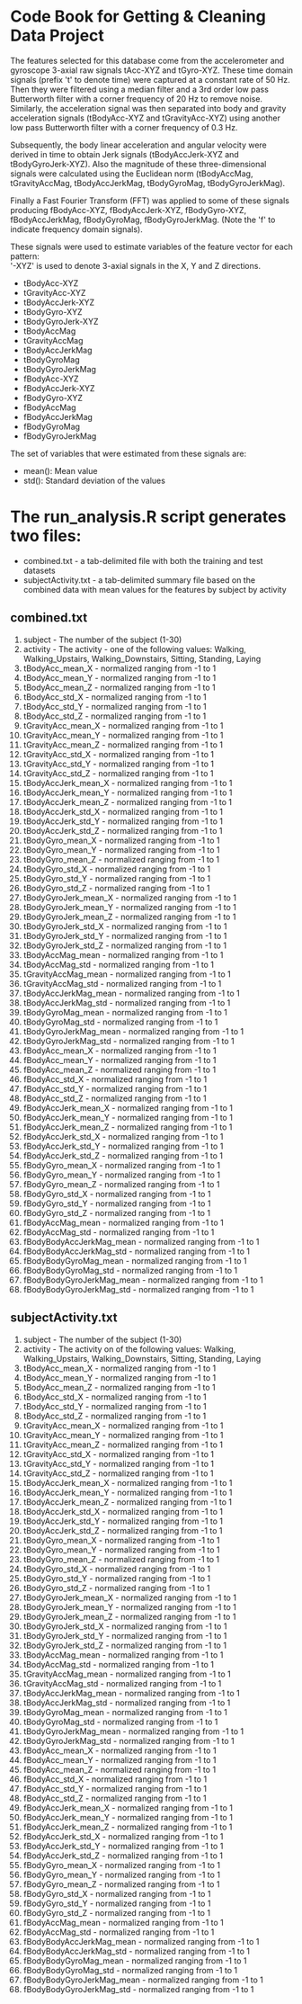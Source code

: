 Code Book for Getting & Cleaning Data Project
=============================================

The features selected for this database come from the accelerometer and gyroscope 3-axial raw signals tAcc-XYZ and tGyro-XYZ. These time domain signals (prefix 't' to denote time) were captured at a constant rate of 50 Hz. Then they were filtered using a median filter and a 3rd order low pass Butterworth filter with a corner frequency of 20 Hz to remove noise. Similarly, the acceleration signal was then separated into body and gravity acceleration signals (tBodyAcc-XYZ and tGravityAcc-XYZ) using another low pass Butterworth filter with a corner frequency of 0.3 Hz. 

Subsequently, the body linear acceleration and angular velocity were derived in time to obtain Jerk signals (tBodyAccJerk-XYZ and tBodyGyroJerk-XYZ). Also the magnitude of these three-dimensional signals were calculated using the Euclidean norm (tBodyAccMag, tGravityAccMag, tBodyAccJerkMag, tBodyGyroMag, tBodyGyroJerkMag). 

Finally a Fast Fourier Transform (FFT) was applied to some of these signals producing fBodyAcc-XYZ, fBodyAccJerk-XYZ, fBodyGyro-XYZ, fBodyAccJerkMag, fBodyGyroMag, fBodyGyroJerkMag. (Note the 'f' to indicate frequency domain signals). 

These signals were used to estimate variables of the feature vector for each pattern:  
'-XYZ' is used to denote 3-axial signals in the X, Y and Z directions.

* tBodyAcc-XYZ
* tGravityAcc-XYZ
* tBodyAccJerk-XYZ
* tBodyGyro-XYZ
* tBodyGyroJerk-XYZ
* tBodyAccMag
* tGravityAccMag
* tBodyAccJerkMag
* tBodyGyroMag
* tBodyGyroJerkMag
* fBodyAcc-XYZ
* fBodyAccJerk-XYZ
* fBodyGyro-XYZ
* fBodyAccMag
* fBodyAccJerkMag
* fBodyGyroMag
* fBodyGyroJerkMag

The set of variables that were estimated from these signals are: 

* mean(): Mean value
* std(): Standard deviation of the values


The run_analysis.R script generates two files:
==============================================

* combined.txt - a tab-delimited file with both the training and test datasets
* subjectActivity.txt - a tab-delimited summary file based on the combined data with mean values for the features by subject by activity

## combined.txt

1. subject - The number of the subject (1-30)
1. activity - The activity - one of the following values: Walking, Walking_Upstairs, Walking_Downstairs, Sitting, Standing, Laying
1. tBodyAcc_mean_X - normalized ranging from -1 to 1
1. tBodyAcc_mean_Y  - normalized ranging from -1 to 1
1. tBodyAcc_mean_Z  - normalized ranging from -1 to 1
1. tBodyAcc_std_X  - normalized ranging from -1 to 1
1. tBodyAcc_std_Y  - normalized ranging from -1 to 1
1. tBodyAcc_std_Z  - normalized ranging from -1 to 1
1. tGravityAcc_mean_X  - normalized ranging from -1 to 1
1. tGravityAcc_mean_Y  - normalized ranging from -1 to 1
1. tGravityAcc_mean_Z  - normalized ranging from -1 to 1
1. tGravityAcc_std_X  - normalized ranging from -1 to 1
1. tGravityAcc_std_Y  - normalized ranging from -1 to 1
1. tGravityAcc_std_Z  - normalized ranging from -1 to 1
1. tBodyAccJerk_mean_X  - normalized ranging from -1 to 1
1. tBodyAccJerk_mean_Y  - normalized ranging from -1 to 1
1. tBodyAccJerk_mean_Z  - normalized ranging from -1 to 1
1. tBodyAccJerk_std_X  - normalized ranging from -1 to 1
1. tBodyAccJerk_std_Y  - normalized ranging from -1 to 1
1. tBodyAccJerk_std_Z  - normalized ranging from -1 to 1
1. tBodyGyro_mean_X  - normalized ranging from -1 to 1
1. tBodyGyro_mean_Y  - normalized ranging from -1 to 1
1. tBodyGyro_mean_Z  - normalized ranging from -1 to 1
1. tBodyGyro_std_X  - normalized ranging from -1 to 1
1. tBodyGyro_std_Y  - normalized ranging from -1 to 1
1. tBodyGyro_std_Z  - normalized ranging from -1 to 1
1. tBodyGyroJerk_mean_X  - normalized ranging from -1 to 1
1. tBodyGyroJerk_mean_Y  - normalized ranging from -1 to 1
1. tBodyGyroJerk_mean_Z  - normalized ranging from -1 to 1
1. tBodyGyroJerk_std_X  - normalized ranging from -1 to 1
1. tBodyGyroJerk_std_Y  - normalized ranging from -1 to 1
1. tBodyGyroJerk_std_Z  - normalized ranging from -1 to 1
1. tBodyAccMag_mean  - normalized ranging from -1 to 1
1. tBodyAccMag_std  - normalized ranging from -1 to 1
1. tGravityAccMag_mean  - normalized ranging from -1 to 1
1. tGravityAccMag_std  - normalized ranging from -1 to 1
1. tBodyAccJerkMag_mean  - normalized ranging from -1 to 1
1. tBodyAccJerkMag_std  - normalized ranging from -1 to 1
1. tBodyGyroMag_mean  - normalized ranging from -1 to 1
1. tBodyGyroMag_std  - normalized ranging from -1 to 1
1. tBodyGyroJerkMag_mean  - normalized ranging from -1 to 1
1. tBodyGyroJerkMag_std  - normalized ranging from -1 to 1
1. fBodyAcc_mean_X  - normalized ranging from -1 to 1
1. fBodyAcc_mean_Y  - normalized ranging from -1 to 1
1. fBodyAcc_mean_Z  - normalized ranging from -1 to 1
1. fBodyAcc_std_X  - normalized ranging from -1 to 1
1. fBodyAcc_std_Y  - normalized ranging from -1 to 1
1. fBodyAcc_std_Z  - normalized ranging from -1 to 1
1. fBodyAccJerk_mean_X  - normalized ranging from -1 to 1
1. fBodyAccJerk_mean_Y  - normalized ranging from -1 to 1
1. fBodyAccJerk_mean_Z  - normalized ranging from -1 to 1
1. fBodyAccJerk_std_X  - normalized ranging from -1 to 1
1. fBodyAccJerk_std_Y  - normalized ranging from -1 to 1
1. fBodyAccJerk_std_Z  - normalized ranging from -1 to 1
1. fBodyGyro_mean_X  - normalized ranging from -1 to 1
1. fBodyGyro_mean_Y  - normalized ranging from -1 to 1
1. fBodyGyro_mean_Z  - normalized ranging from -1 to 1
1. fBodyGyro_std_X  - normalized ranging from -1 to 1
1. fBodyGyro_std_Y  - normalized ranging from -1 to 1
1. fBodyGyro_std_Z  - normalized ranging from -1 to 1
1. fBodyAccMag_mean  - normalized ranging from -1 to 1
1. fBodyAccMag_std  - normalized ranging from -1 to 1
1. fBodyBodyAccJerkMag_mean  - normalized ranging from -1 to 1
1. fBodyBodyAccJerkMag_std  - normalized ranging from -1 to 1
1. fBodyBodyGyroMag_mean  - normalized ranging from -1 to 1
1. fBodyBodyGyroMag_std  - normalized ranging from -1 to 1
1. fBodyBodyGyroJerkMag_mean  - normalized ranging from -1 to 1
1. fBodyBodyGyroJerkMag_std  - normalized ranging from -1 to 1

## subjectActivity.txt

1. subject - The number of the subject (1-30)
1. activity - The activity on of the following values: Walking, Walking_Upstairs, Walking_Downstairs, Sitting, Standing, Laying
1. tBodyAcc_mean_X  - normalized ranging from -1 to 1
1. tBodyAcc_mean_Y  - normalized ranging from -1 to 1
1. tBodyAcc_mean_Z  - normalized ranging from -1 to 1
1. tBodyAcc_std_X  - normalized ranging from -1 to 1
1. tBodyAcc_std_Y  - normalized ranging from -1 to 1
1. tBodyAcc_std_Z  - normalized ranging from -1 to 1
1. tGravityAcc_mean_X  - normalized ranging from -1 to 1
1. tGravityAcc_mean_Y  - normalized ranging from -1 to 1
1. tGravityAcc_mean_Z  - normalized ranging from -1 to 1
1. tGravityAcc_std_X  - normalized ranging from -1 to 1
1. tGravityAcc_std_Y  - normalized ranging from -1 to 1
1. tGravityAcc_std_Z  - normalized ranging from -1 to 1
1. tBodyAccJerk_mean_X  - normalized ranging from -1 to 1
1. tBodyAccJerk_mean_Y  - normalized ranging from -1 to 1
1. tBodyAccJerk_mean_Z  - normalized ranging from -1 to 1
1. tBodyAccJerk_std_X  - normalized ranging from -1 to 1
1. tBodyAccJerk_std_Y  - normalized ranging from -1 to 1
1. tBodyAccJerk_std_Z  - normalized ranging from -1 to 1
1. tBodyGyro_mean_X  - normalized ranging from -1 to 1
1. tBodyGyro_mean_Y  - normalized ranging from -1 to 1
1. tBodyGyro_mean_Z  - normalized ranging from -1 to 1
1. tBodyGyro_std_X  - normalized ranging from -1 to 1
1. tBodyGyro_std_Y  - normalized ranging from -1 to 1
1. tBodyGyro_std_Z  - normalized ranging from -1 to 1
1. tBodyGyroJerk_mean_X  - normalized ranging from -1 to 1
1. tBodyGyroJerk_mean_Y  - normalized ranging from -1 to 1
1. tBodyGyroJerk_mean_Z  - normalized ranging from -1 to 1
1. tBodyGyroJerk_std_X  - normalized ranging from -1 to 1
1. tBodyGyroJerk_std_Y  - normalized ranging from -1 to 1
1. tBodyGyroJerk_std_Z  - normalized ranging from -1 to 1
1. tBodyAccMag_mean  - normalized ranging from -1 to 1
1. tBodyAccMag_std  - normalized ranging from -1 to 1
1. tGravityAccMag_mean  - normalized ranging from -1 to 1
1. tGravityAccMag_std  - normalized ranging from -1 to 1
1. tBodyAccJerkMag_mean  - normalized ranging from -1 to 1
1. tBodyAccJerkMag_std  - normalized ranging from -1 to 1
1. tBodyGyroMag_mean  - normalized ranging from -1 to 1
1. tBodyGyroMag_std  - normalized ranging from -1 to 1
1. tBodyGyroJerkMag_mean  - normalized ranging from -1 to 1
1. tBodyGyroJerkMag_std  - normalized ranging from -1 to 1
1. fBodyAcc_mean_X  - normalized ranging from -1 to 1
1. fBodyAcc_mean_Y  - normalized ranging from -1 to 1
1. fBodyAcc_mean_Z  - normalized ranging from -1 to 1
1. fBodyAcc_std_X  - normalized ranging from -1 to 1
1. fBodyAcc_std_Y  - normalized ranging from -1 to 1
1. fBodyAcc_std_Z  - normalized ranging from -1 to 1
1. fBodyAccJerk_mean_X  - normalized ranging from -1 to 1
1. fBodyAccJerk_mean_Y  - normalized ranging from -1 to 1
1. fBodyAccJerk_mean_Z  - normalized ranging from -1 to 1
1. fBodyAccJerk_std_X  - normalized ranging from -1 to 1
1. fBodyAccJerk_std_Y  - normalized ranging from -1 to 1
1. fBodyAccJerk_std_Z  - normalized ranging from -1 to 1
1. fBodyGyro_mean_X  - normalized ranging from -1 to 1
1. fBodyGyro_mean_Y  - normalized ranging from -1 to 1
1. fBodyGyro_mean_Z  - normalized ranging from -1 to 1
1. fBodyGyro_std_X  - normalized ranging from -1 to 1
1. fBodyGyro_std_Y  - normalized ranging from -1 to 1
1. fBodyGyro_std_Z  - normalized ranging from -1 to 1
1. fBodyAccMag_mean  - normalized ranging from -1 to 1
1. fBodyAccMag_std  - normalized ranging from -1 to 1
1. fBodyBodyAccJerkMag_mean  - normalized ranging from -1 to 1
1. fBodyBodyAccJerkMag_std  - normalized ranging from -1 to 1
1. fBodyBodyGyroMag_mean  - normalized ranging from -1 to 1
1. fBodyBodyGyroMag_std  - normalized ranging from -1 to 1
1. fBodyBodyGyroJerkMag_mean  - normalized ranging from -1 to 1
1. fBodyBodyGyroJerkMag_std  - normalized ranging from -1 to 1
